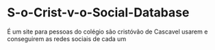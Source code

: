 # S-o-Crist-v-o-Social-Database
É um site para pessoas do colégio são cristóvão de Cascavel usarem e conseguirem as redes sociais de cada um
